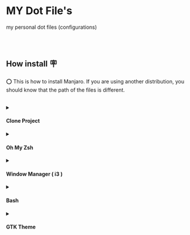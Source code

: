 <div align="left">
  <div align="left">
    <h1>MY Dot File's</h1>
    <p>my personal dot files (configurations)</p><br><br>
  </div>
  
  <div align="left">
    <h2>How install 🪧</h2>
    <p>⭕ This is how to install Manjaro. If you are using another distribution, you should know that the path of the files is different.</p><br>
  </div>
  
  <details>
    <summary><h4>Clone Project</h4></summary>
      <p><li>Git clone</li></p>
      <pre> git clone git@github.com:mobinjavari/my_dot_files.git </pre>
      <p><li>Go to file</li></p>
      <pre> cd my_dot_files </pre><br>
  </details>
  
  <details>
    <summary><h4>Oh My Zsh</h4></summary>
    <p><li>Install oy my zsh (crul)</li></p>
    <pre>sh -c "$(curl -fsSL https://raw.github.com/ohmyzsh/ohmyzsh/master/tools/install.sh)"</pre>
    <p><li>Add config oy my zsh</li></p>
    <pre>cp .zshrc ~/</pre><br>
  </details>
  
  <details>
    <summary><h4>Window Manager ( i3 )</h4></summary>
    <p><li>Install i3wm</li></p>
    <pre>sudo pacman -S i3wm</pre>
    <p><li>Add config for i3</li></p>
    <pre>cp -r .i3 ~/</pre><br>
  </details>
  
  <details>
    <summary><h4>Bash</h4></summary>
    <p><li>Add config for bash</li></p>
    <pre>cp .bashrc ~/</pre><br>
  </details>
  
  <details>
    <summary><h4>GTK Theme</a></h4></summary>
    <p><li>Add config for gtk theme <a href="">( Other configs for gtk theme )</a></li></p>
    <pre>cp .config/gtk-3.0/gtk.css ~/.config/gtk-3.0/gtk.css</pre>
    <pre>cp .config/gtk-4.0/gtk.css ~/.config/gtk-4.0/gtk.css</pre>
  </details>
</div>
